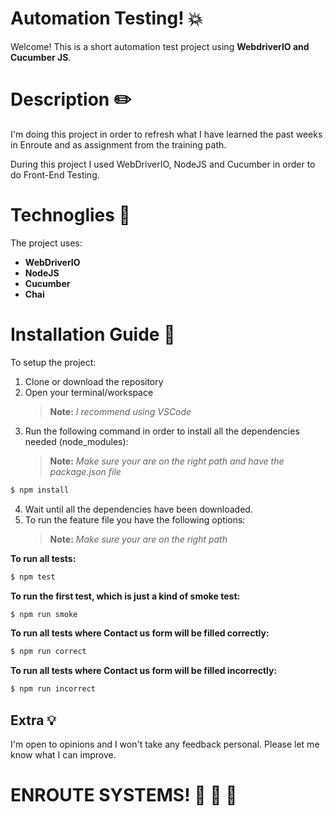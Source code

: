 # Automation Testing! :boom:

Welcome! This is a short automation test project using **WebdriverIO and Cucumber JS**.

# Description :pencil2:

I'm doing this project in order to refresh what I have learned the past weeks in Enroute and as assignment from the training path.

During this project I used WebDriverIO, NodeJS and Cucumber in order to do Front-End Testing.

# Technoglies :wrench:

The project uses:

- **WebDriverIO**
- **NodeJS**
- **Cucumber**
- **Chai**

# Installation Guide :pencil:

To setup the project:

1. Clone or download the repository
2. Open your terminal/workspace
   > **Note:** _I recommend using VSCode_
3. Run the following command in order to install all the dependencies needed (node_modules):
   > **Note:** _Make sure your are on the right path and have the package.json file_

```sh
$ npm install
```

4. Wait until all the dependencies have been downloaded.
5. To run the feature file you have the following options:
   > **Note:** _Make sure your are on the right path_

**To run all tests:**

```sh
$ npm test
```

**To run the first test, which is just a kind of smoke test:**

```sh
$ npm run smoke
```

**To run all tests where Contact us form will be filled correctly:**

```sh
$ npm run correct
```

**To run all tests where Contact us form will be filled incorrectly:**

```sh
$ npm run incorrect
```

## Extra :bulb:

I'm open to opinions and I won't take any feedback personal. Please let me know what I can improve.

# ENROUTE SYSTEMS! :rocket: :rocket: :rocket:

